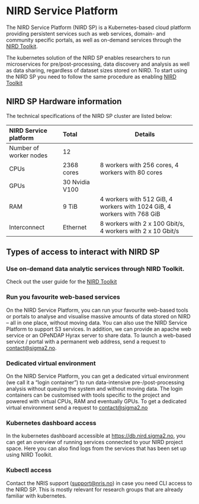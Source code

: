# NIRD Service Platform

The NIRD Service Platform (NIRD SP) is a Kubernetes-based cloud platform 
providing persistent services such as web services, domain- and community specific portals, 
as well as on-demand services through the [NIRD Toolkit](/nird_toolkit/overview_nird_toolkit.md). 

The kubernetes solution of the NIRD SP enables researchers to run microservices for pre/post-processing, data discovery and analysis as well as data sharing, regardless of dataset sizes stored on NIRD.
To start using the NIRD SP you need to follow the same procedure as enabling [NIRD Toolkit](/nird_toolkit/overview_nird_toolkit.md) 

## NIRD SP Hardware information
The technical specifications of the NIRD SP cluster are listed below:



|NIRD Service platform                       | Total           | Details                                                                 |
|:----------------------|:----------------|-------------------------------------------------------------------------|
| Number of worker nodes | 	12             |                                                                         |
| CPUs                  | 	2368 cores     | 8 workers with 256 cores, 4 workers with 80 cores                       |
| GPUs                  | 	30 Nvidia V100 |                                                                         |
| RAM	                | 	9 TiB          | 4 workers with 512 GiB, 4 workers with 1024 GiB, 4 workers with 768 GiB |
| Interconnect          | 	 Ethernet      | 8 workers with 2 x 100 Gbit/s, 4 workers with 2 x 10 Gbit/s             | 

## Types of access to interact with NIRD SP

### Use on-demand data analytic services through NIRD Toolkit. 
Check out the user guide for the 
[NIRD Toolkit](/nird_toolkit/overview_nird_toolkit.md)


### Run you favourite web-based services
On the NIRD Service Platform, you can run your favourite web-based tools or portals to analyse and visualise massive amounts of data stored on NIRD – all in one place, without moving data.
You can also use the NIRD Service Platform to support S3 services.
In addition, we can provide an apache web service or an OPeNDAP Hyrax server to share data. 
To launch a web-based service / portal with a permanent web address, send a request to contact@sigma2.no.

### Dedicated virtual environment
On the NIRD Service Platform, you can get a dedicated virtual environment (we call it a “login container”) to run data-intensive pre-/post-processing analysis without queuing the system and without moving data. 
The login containers can be customised with tools specific to the project and powered with virtual CPUs, RAM and eventually GPUs.
To get a dedicated virtual environment send a request to contact@sigma2.no

### Kubernetes dashboard access
In the kubernetes dashboard accessible at https://db.nird.sigma2.no, you can get an overview of running services connected to your NIRD project space. Here you can also find logs from the services that has been set up using NIRD Toolkit. 

### Kubectl access
Contact the NRIS support (support@nris.no) in case you need CLI access to the NIRD SP. This is mostly relevant for research groups that are already familiar with kubernetes.  